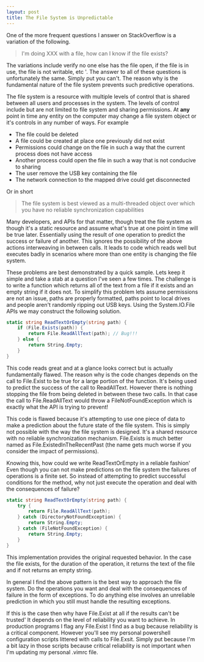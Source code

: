 ```yaml
---
layout: post
title: The File System is Unpredictable
---
```

One of the more frequent questions I answer on StackOverflow is a variation of the following.

> I'm doing XXX with a file, how can I know if the file exists?

The variations include verify no one else has the file open, if the file is in use, the file is not writable, etc '. The answer to all of these questions is unfortunately the same. Simply put you can't. The reason why is the fundamental nature of the file system prevents such predictive operations.

The file system is a resource with multiple levels of control that is shared between all users and processes in the system. The levels of control include but are not limited to file system and sharing permissions. At **any** point in time any entity on the computer may change a file system object or it's controls in any number of ways. For example

- The file could be deleted 
- A file could be created at place one previously did not exist 
- Permissions could change on the file in such a way that the current process does not have access 
- Another process could open the file in such a way that is not conducive to sharing 
- The user remove the USB key containing the file 
- The network connection to the mapped drive could get disconnected 

Or in short

> The file system is best viewed as a multi-threaded object over which you have no reliable synchronization capabilities

Many developers, and APIs for that matter, though treat the file system as though it's a static resource and assume what's true at one point in time will be true later. Essentially using the result of one operation to predict the success or failure of another. This ignores the possibility of the above actions interweaving in between calls. It leads to code which reads well but executes badly in scenarios where more than one entity is changing the file system.

These problems are best demonstrated by a quick sample. Lets keep it simple and take a stab at a question I've seen a few times. The challenge is to write a function which returns all of the text from a file if it exists and an empty string if it does not. To simplify this problem lets assume permissions are not an issue, paths are properly formatted, paths point to local drives and people aren't randomly ripping out USB keys. Using the System.IO.File APIs we may construct the following solution.
    
``` csharp
static string ReadTextOrEmpty(string path) {
    if (File.Exists(path)) {
        return File.ReadAllText(path); // Bug!!!
    } else {
        return String.Empty;
    }
}
```

This code reads great and at a glance looks correct but is actually fundamentally flawed. The reason why is the code changes depends on the call to File.Exist to be true for a large portion of the function. It's being used to predict the success of the call to ReadAllText. However there is nothing stopping the file from being deleted in between these two calls. In that case the call to File.ReadAllText would throw a FileNotFoundException which is exactly what the API is trying to prevent!

This code is flawed because it's attempting to use one piece of data to make a prediction about the future state of the file system. This is simply not possible with the way the file system is designed. It's a shared resource with no reliable synchronization mechanism. File.Exists is much better named as File.ExistedInTheRecentPast (the name gets much worse if you consider the impact of permissions).

Knowing this, how could we write ReadTextOrEmpty in a reliable fashion' Even though you can not make predictions on the file system the failures of operations is a finite set. So instead of attempting to predict successful conditions for the method, why not just execute the operation and deal with the consequences of failure?

``` csharp
static string ReadTextOrEmpty(string path) {
    try {
        return File.ReadAllText(path);
    } catch (DirectoryNotFoundException) {
        return String.Empty;
    } catch (FileNotFoundException) {
        return String.Empty;
    }
}
```

This implementation provides the original requested behavior. In the case the file exists, for the duration of the operation, it returns the text of the file and if not returns an empty string.

In general I find the above pattern is the best way to approach the file system. Do the operations you want and deal with the consequences of failure in the form of exceptions. To do anything else involves an unreliable prediction in which you still must handle the resulting exceptions.

If this is the case then why have File.Exist at all if the results can't be trusted' It depends on the level of reliability you want to achieve. In production programs I flag any File.Exist I find as a bug because reliability is a critical component. However you'll see my personal powershell configuration scripts littered with calls to File.Exsit. Simply put because I'm a bit lazy in those scripts because critical reliability is not important when I'm updating my personal .vimrc file.


